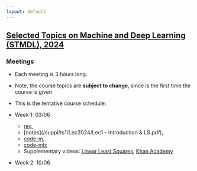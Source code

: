 ```yaml
---
layout: default
---
```


## [Selected Topics on Machine and Deep Learning (STMDL), 2024](/suppl/ts1/ts1_main2024)

### Meetings
* Each meeting is 3 hours long.
* Note, the course topics are **subject to change**, since is the first time the course is given.
* This is the tentative course schedule:

* Week 1: 03/06
  * [rec](), 
  * [notes](/suppl/ts1/Lec2024/Lec1 - Introduction & LS.pdf), 
  * [code-m](/suppl/ts1/Lec2024/ls_regression.m), 
  * [code-mlx](/suppl/ts1/Lec2024/ls_regression2.mlx) 
  * Supplementary videos: [Linear Least Squares](https://www.youtube.com/watch?v=pKAPgUb4vL8), [Khan Academy](https://www.khanacademy.org/math/ap-statistics/bivariate-data-ap/xfb5d8e68:residuals/v/regression-residual-intro) 

* Week 2: 10/06